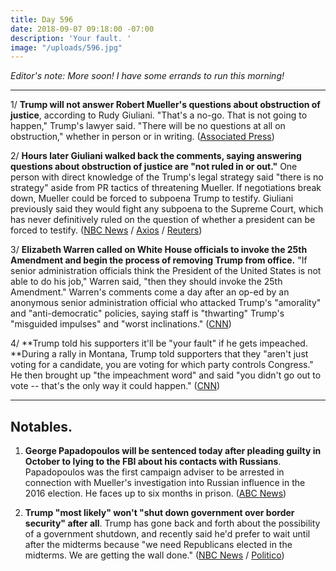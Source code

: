 ```yaml
---
title: Day 596
date: 2018-09-07 09:18:00 -07:00
description: 'Your fault. '
image: "/uploads/596.jpg"
---
```


*Editor's note: More soon! I have some errands to run this morning!*

---

1/ **Trump will not answer Robert Mueller's questions about obstruction of justice**, according to Rudy Giuliani. "That's a no-go. That is not going to happen," Trump's lawyer said. "There will be no questions at all on obstruction," whether in person or in writing. ([Associated Press](https://apnews.com/fd82c9d1dab7431db1635d9473c3d30e))

2/ **Hours later Giuliani walked back the comments, saying answering questions about obstruction of justice are "not ruled in or out."** One person with direct knowledge of the Trump's legal strategy said "there is no strategy" aside from PR tactics of threatening Mueller. If negotiations break down, Mueller could be forced to subpoena Trump to testify. Giuliani previously said they would fight any subpoena to the Supreme Court, which has never definitively ruled on the question of whether a president can be forced to testify. ([NBC News](https://www.nbcnews.com/politics/donald-trump/giuliani-says-trump-will-not-answer-investigators-obstruction-questions-n907316) / [Axios](https://www.axios.com/mueller-investigation-trump-subpoena-501c5b82-52ca-4ede-80e0-6e63cc00ba8b.html) / [Reuters](https://www.reuters.com/article/us-usa-trump-russia/mueller-hardens-stance-on-trump-interview-in-russia-probe-giuliani-says-idUSKCN1LN01W))

3/ **Elizabeth Warren called on White House officials to invoke the 25th Amendment and begin the process of removing Trump from office.** "If senior administration officials think the President of the United States is not able to do his job," Warren said, "then they should invoke the 25th Amendment." Warren's comments come a day after an op-ed by an anonymous senior administration official who attacked Trump's "amorality" and "anti-democratic" policies, saying staff is "thwarting" Trump's "misguided impulses" and "worst inclinations." ([CNN](https://www.cnn.com/2018/09/06/politics/elizabeth-warren-25th-amendment/index.html))

4/ **Trump told his supporters it'll be "your fault" if he gets impeached. **During a rally in Montana, Trump told supporters that they "aren't just voting for a candidate, you are voting for which party controls Congress." He then brought up "the impeachment word" and said "you didn't go out to vote -- that's the only way it could happen." ([CNN](https://www.cnn.com/2018/09/06/politics/trump-impeach-your-fault/index.html))

---

## Notables.

1. **George Papadopoulos will be sentenced today after pleading guilty in October to lying to the FBI about his contacts with Russians**. Papadopoulos was the first campaign adviser to be arrested in connection with Mueller's investigation into Russian influence in the 2016 election. He faces up to six months in prison. ([ABC News](https://abcnews.go.com/Politics/papadopoulos-sentenced-russia-investigation/story?id=57658992))

2. **Trump "most likely" won't "shut down government over border security" after all**. Trump has gone back and forth about the possibility of a government shutdown, and recently said he'd prefer to wait until after the midterms because "we need Republicans elected in the midterms. We are getting the wall done." ([NBC News](https://www.cnbc.com/2018/09/07/trump-if-up-to-me-id-shut-down-the-government-over-border-security.html) / [Politico](https://www.politico.com/story/2018/09/07/trump-government-shutdown-border-wall-810638))
